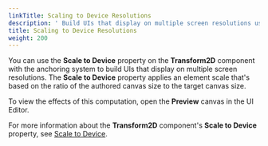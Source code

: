 ```yaml
---
linkTitle: Scaling to Device Resolutions
description: ' Build UIs that display on multiple screen resolutions using the Scale to Device property in the Open 3D Engine UI Editor. '
title: Scaling to Device Resolutions
weight: 200
---
```


You can use the **Scale to Device** property on the **Transform2D** component with the anchoring system to build UIs that display on multiple screen resolutions. The **Scale to Device** property applies an element scale that's based on the ratio of the authored canvas size to the target canvas size.

To view the effects of this computation, open the **Preview** canvas in the UI Editor.

For more information about the **Transform2D** component's **Scale to Device** property, see [Scale to Device](/docs/user-guide/interactivity/user-interface/editor/transform-scale).
